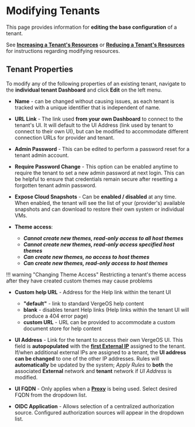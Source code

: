 # Modifying Tenants

This page provides information for **editing the base configuration** of a tenant.  

See [**Increasing a Tenant's Resources**](/product-guide/tenants/add-tenant-resources) or [**Reducing a Tenant's Resources**](/product-guide/tenants/reduce-tenant-resources) for instructions regarding modifying resources.

## Tenant Properties

To modify any of the following properties of an existing tenant, navigate to the **individual tenant Dashboard** and click **Edit** on the left menu.

* **Name** - can be changed without causing issues, as each tenant is tracked with a unique identifier that is independent of name.

* **URL Link** - The link used **from your own Dashboard** to connect to the tenant's UI. It will default to the UI Address (link used by tenant to connect to their own UI), but can be modified to accommodate different connection URLs for provider and tenant.

* **Admin Password** - This can be edited to perform a password reset for a tenant admin account.

* **Require Password Change** - This option can be enabled anytime to require the tenant to set a new admin password at next login. This can be helpful to ensure that credentials remain secure after resetting a forgotten tenant admin password.

* **Expose Cloud Snapshots** - Can be **enabled / disabled** at any time. When enabled, the tenant will see the list of your (provider's) available snapshots and can download to restore their own system or individual VMs.

* **Theme access**: 
    * ***Cannot create new themes, read-only access to all host themes***
    * ***Cannot create new themes, read-only access specified host themes***
    * ***Can create new themes, no access to host themes***
    * ***Can create new themes, read-only access to host themes***

!!! warning "Changing Theme Access"
    Restricting a tenant's theme access after they have created custom themes may cause problems

* **Custom help URL** - Address for the Help link within the tenant UI

  * **"default"** - link to standard VergeOS help content
  * **blank** - disables tenant Help links (Help links within the tenant UI will produce a 404 error page)
  * **custom URL** - URL can be provided to accommodate a custom document store for help content

* **UI Address** - Link for the tenant to access their own VergeOS UI. This field is **autopopulated** with the [**first External IP**](/product-guide/tenants/assign-ip-to-tenant) assigned to the tenant. If/when additional external IPs are assigned to a tenant, the **UI address can be changed** to one of the other IP addresses. Rules will **automatically** be updated by the system; *Apply Rules* to **both** the associated **External** network and **tenant** network if *UI Address* is modified.

* **UI FQDN** - Only applies when a [**Proxy**](/knowledge-base/configuring-proxy) is being used. Select desired FQDN from the dropdown list.  

* **OIDC Application** - Allows selection of a centralized authorization source. Configured authorization sources will appear in the dropdown list.
